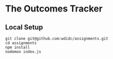 # The Outcomes Tracker

## Local Setup

    git clone git@github.com:wdidc/assignments.git
    cd assignments
    npm install
    nodemon index.js